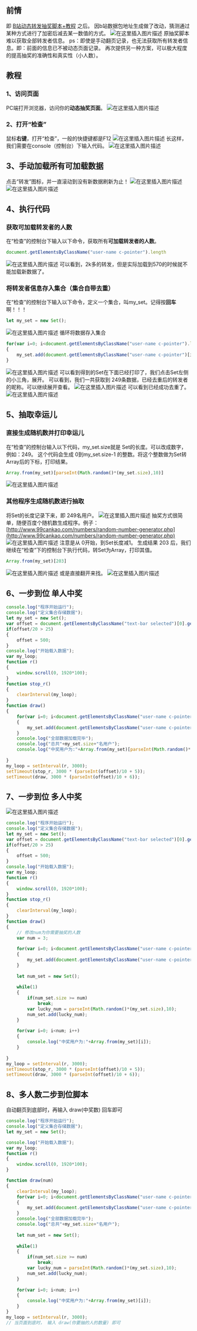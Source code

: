 ## 前情
即 [B站动态转发抽奖脚本+教程](https://blog.csdn.net/Ikaros_521/article/details/102815938) 之后。
因b站数据包地址生成做了改动，猜测通过某种方式进行了加密后减去某一数值的方式。
![在这里插入图片描述](https://img-blog.csdnimg.cn/20200507154904588.png?x-oss-process=image/watermark,type_ZmFuZ3poZW5naGVpdGk,shadow_10,text_aHR0cHM6Ly9ibG9nLmNzZG4ubmV0L0lrYXJvc181MjE=,size_16,color_FFFFFF,t_70)
原抽奖脚本难以获取全部转发者信息。
ps：即使是手动翻页记录，也无法获取所有转发者信息。即：前面的信息已不被动态页面记录。
再次提供另一种方案，可以极大程度的提高抽奖的准确性和真实性（小人数）。
## 教程
### 1、访问页面
PC端打开浏览器，访问你的**动态抽奖页面**。
![在这里插入图片描述](https://img-blog.csdnimg.cn/2020050715530533.png?x-oss-process=image/watermark,type_ZmFuZ3poZW5naGVpdGk,shadow_10,text_aHR0cHM6Ly9ibG9nLmNzZG4ubmV0L0lrYXJvc181MjE=,size_16,color_FFFFFF,t_70)
### 2、打开“检查”
鼠标**右键**，打开“检查”，一般的快捷键都是F12
![在这里插入图片描述](https://img-blog.csdnimg.cn/20200507155409254.png)
长这样，我们需要在console（控制台）下输入代码。
![在这里插入图片描述](https://img-blog.csdnimg.cn/20200507155550287.png?x-oss-process=image/watermark,type_ZmFuZ3poZW5naGVpdGk,shadow_10,text_aHR0cHM6Ly9ibG9nLmNzZG4ubmV0L0lrYXJvc181MjE=,size_16,color_FFFFFF,t_70)
## 3、手动加载所有可加载数据
点击“转发”图标，并一直滚动到没有新数据刷新为止！
![在这里插入图片描述](https://img-blog.csdnimg.cn/20200507155842357.png)
![在这里插入图片描述](https://img-blog.csdnimg.cn/20200507155818229.png?x-oss-process=image/watermark,type_ZmFuZ3poZW5naGVpdGk,shadow_10,text_aHR0cHM6Ly9ibG9nLmNzZG4ubmV0L0lrYXJvc181MjE=,size_16,color_FFFFFF,t_70)

## 4、执行代码
### 获取可加载转发者的人数
在“检查”的控制台下输入以下命令，获取所有**可加载转发者的人数**。
```javascript
document.getElementsByClassName("user-name c-pointer").length
```
![在这里插入图片描述](https://img-blog.csdnimg.cn/20200507160055355.png)
可以看到，2k多的转发，但是实际加载到570的时候就不能加载新数据了。
### 将转发者信息存入集合（集合自带去重）
在“检查”的控制台下输入以下命令，定义一个集合，叫my_set。记得按**回车**啊！！！

```javascript
let my_set = new Set();
```
![在这里插入图片描述](https://img-blog.csdnimg.cn/20200507160304223.png)
循环将数据存入集合

```javascript
for(var i=0; i<document.getElementsByClassName("user-name c-pointer").length; i++)
{
	my_set.add(document.getElementsByClassName("user-name c-pointer")[i].innerText);
}
```
![在这里插入图片描述](https://img-blog.csdnimg.cn/20200507160420415.png)
可以看到得到的Set在下面已经打印了，我们点击Set左侧的小三角，展开。
可以看到，我们一共获取到 249条数据，已经去重后的转发者的昵称。可以继续展开查看。
![在这里插入图片描述](https://img-blog.csdnimg.cn/20200507160545592.png?x-oss-process=image/watermark,type_ZmFuZ3poZW5naGVpdGk,shadow_10,text_aHR0cHM6Ly9ibG9nLmNzZG4ubmV0L0lrYXJvc181MjE=,size_16,color_FFFFFF,t_70)
可以看到已经成功去重了。
![在这里插入图片描述](https://img-blog.csdnimg.cn/20200507160830123.png?x-oss-process=image/watermark,type_ZmFuZ3poZW5naGVpdGk,shadow_10,text_aHR0cHM6Ly9ibG9nLmNzZG4ubmV0L0lrYXJvc181MjE=,size_16,color_FFFFFF,t_70)
## 5、抽取幸运儿
### 直接生成随机数并打印幸运儿
在“检查”的控制台输入以下代码，my_set.size就是 Set的长度。可以改成数字，例如：249。
这个代码会生成 0到my_set.size-1 的整数。将这个整数做为Set转Array后的下标，打印结果。

```javascript
Array.from(my_set)[parseInt(Math.random()*(my_set.size),10)]
```
![在这里插入图片描述](https://img-blog.csdnimg.cn/2020050716384822.png)


### 其他程序生成随机数进行抽取
将Set的长度记录下来，即 249名用户。
![在这里插入图片描述](https://img-blog.csdnimg.cn/20200507160939816.png)
抽奖方式很简单，随便百度个随机数生成程序。例子：[http://www.99cankao.com/numbers/random-number-generator.php](http://www.99cankao.com/numbers/random-number-generator.php)
![在这里插入图片描述](https://img-blog.csdnimg.cn/20200507161122136.png?x-oss-process=image/watermark,type_ZmFuZ3poZW5naGVpdGk,shadow_10,text_aHR0cHM6Ly9ibG9nLmNzZG4ubmV0L0lrYXJvc181MjE=,size_16,color_FFFFFF,t_70)
注意是从 0开始，到Set长度减1。
生成结果 203 后，我们继续在“检查”下的控制台下执行代码，转Set为Array，打印其值。

```javascript
Array.from(my_set)[203]
```
![在这里插入图片描述](https://img-blog.csdnimg.cn/20200507163008917.png)
或是直接翻开来找。
![在这里插入图片描述](https://img-blog.csdnimg.cn/20200507163117754.png)
## 6、一步到位 单人中奖

```javascript
console.log("程序开始运行");
console.log("定义集合存储数据");
let my_set = new Set();
var offset = document.getElementsByClassName("text-bar selected")[0].getElementsByClassName("text-offset")[0].innerText;
if(offset/20 > 25)
{
	offset = 500;
}
console.log("开始载入数据");
var my_loop;
function r()
{
	window.scroll(0, 1920*100);
}
function stop_r()
{
	clearInterval(my_loop);
}
function draw()
{
	for(var i=0; i<document.getElementsByClassName("user-name c-pointer").length; i++)
	{
		my_set.add(document.getElementsByClassName("user-name c-pointer")[i].innerText);
	}
	console.log("全部数据加载完毕");
	console.log("总共"+my_set.size+"名用户");
	console.log("中奖用户为:"+Array.from(my_set)[parseInt(Math.random()*(my_set.size),10)]);
	
}
my_loop = setInterval(r, 3000);
setTimeout(stop_r, 3000 * (parseInt(offset)/10 + 5));
setTimeout(draw, 3000 * (parseInt(offset)/10 + 6));


```
## 7、一步到位 多人中奖
![在这里插入图片描述](https://img-blog.csdnimg.cn/20200707114126157.gif#pic_center)
```javascript
console.log("程序开始运行");
console.log("定义集合存储数据");
let my_set = new Set();
var offset = document.getElementsByClassName("text-bar selected")[0].getElementsByClassName("text-offset")[0].innerText;
if(offset/20 > 25)
{
	offset = 500;
}
console.log("开始载入数据");
var my_loop;
function r()
{
	window.scroll(0, 1920*100);
}
function stop_r()
{
	clearInterval(my_loop);
}
function draw()
{
	// 修改num为你需要抽奖的人数
	var num = 3;
	
	for(var i=0; i<document.getElementsByClassName("user-name c-pointer").length; i++)
	{
		my_set.add(document.getElementsByClassName("user-name c-pointer")[i].innerText);
	}
	
	let num_set = new Set();
	
	while(1)
	{
		if(num_set.size >= num)
			break;
		var lucky_num = parseInt(Math.random()*(my_set.size),10);
		num_set.add(lucky_num);
	}
	
	for(var i=0; i<num; i++)
	{
		console.log("中奖用户为:"+Array.from(my_set)[i]);
	}
	
}
my_loop = setInterval(r, 3000);
setTimeout(stop_r, 3000 * (parseInt(offset)/10 + 5));
setTimeout(draw, 3000 * (parseInt(offset)/10 + 6));


```

## 8、多人数二步到位脚本
自动翻页到底部时，再输入 draw(中奖数) 回车即可

```javascript
console.log("程序开始运行");
console.log("定义集合存储数据");
let my_set = new Set();

console.log("开始载入数据");
var my_loop;
function r()
{
	window.scroll(0, 1920*100);
}

function draw(num)
{
	clearInterval(my_loop);
	for(var i=0; i<document.getElementsByClassName("user-name c-pointer").length; i++)
	{
		my_set.add(document.getElementsByClassName("user-name c-pointer")[i].innerText);
	}
	console.log("全部数据加载完毕");
	console.log("总共"+my_set.size+"名用户");
	
	let num_set = new Set();
	
	while(1)
	{
		if(num_set.size >= num)
			break;
		var lucky_num = parseInt(Math.random()*(my_set.size),10);
		num_set.add(lucky_num);
	}
	
	for(var i=0; i<num; i++)
	{
		console.log("中奖用户为:"+Array.from(my_set)[i]);
	}
}
my_loop = setInterval(r, 3000);
// 当页面到底时， 输入 draw(你要抽的人的数量) 即可



```

